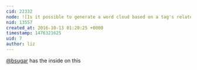 ```yaml
---
cid: 22332
node: ![Is it possible to generate a word cloud based on a tag's related tags?](../notes/pdhixenbaugh/10-12-2016/is-it-possible-to-generate-a-word-cloud-based-on-a-tag-s-related-tags)
nid: 13557
created_at: 2016-10-13 01:20:25 +0000
timestamp: 1476321625
uid: 7
author: liz
---
```


[@bsugar](/profile/bsugar) has the inside on this